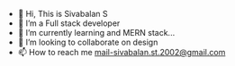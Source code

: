 - 👋 Hi, This is  Sivabalan S
- 👀 I’m a  Full stack developer
- 🌱 I’m currently learning and MERN stack...
- 💞️ I’m looking to collaborate on design
- 📫 How to reach me mail-sivabalan.st.2002@gmail.com

